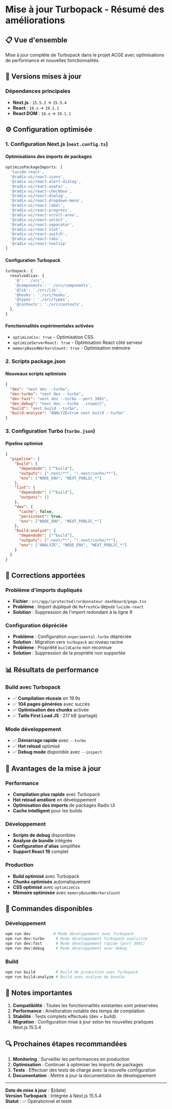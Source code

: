 # Mise à jour Turbopack - Résumé des améliorations

## 📋 Vue d'ensemble
Mise à jour complète de Turbopack dans le projet ACGE avec optimisations de performance et nouvelles fonctionnalités.

## 🚀 Versions mises à jour

### Dépendances principales
- **Next.js** : `15.5.2` → `15.5.4`
- **React** : `18.x` → `19.1.1`
- **React DOM** : `18.x` → `19.1.1`

## ⚙️ Configuration optimisée

### 1. Configuration Next.js (`next.config.ts`)

#### Optimisations des imports de packages
```typescript
optimizePackageImports: [
  'lucide-react', 
  '@radix-ui/react-icons',
  '@radix-ui/react-alert-dialog',
  '@radix-ui/react-avatar',
  '@radix-ui/react-checkbox',
  '@radix-ui/react-dialog',
  '@radix-ui/react-dropdown-menu',
  '@radix-ui/react-label',
  '@radix-ui/react-progress',
  '@radix-ui/react-scroll-area',
  '@radix-ui/react-select',
  '@radix-ui/react-separator',
  '@radix-ui/react-slot',
  '@radix-ui/react-switch',
  '@radix-ui/react-tabs',
  '@radix-ui/react-tooltip'
]
```

#### Configuration Turbopack
```typescript
turbopack: {
  resolveAlias: {
    '@': './src',
    '@components': './src/components',
    '@lib': './src/lib',
    '@hooks': './src/hooks',
    '@types': './src/types',
    '@contexts': './src/contexts',
  },
}
```

#### Fonctionnalités expérimentales activées
- `optimizeCss: true` - Optimisation CSS
- `optimizeServerReact: true` - Optimisation React côté serveur
- `memoryBasedWorkersCount: true` - Optimisation mémoire

### 2. Scripts package.json

#### Nouveaux scripts optimisés
```json
{
  "dev": "next dev --turbo",
  "dev:turbo": "next dev --turbo",
  "dev:fast": "next dev --turbo --port 3001",
  "dev:debug": "next dev --turbo --inspect",
  "build": "next build --turbo",
  "build:analyze": "ANALYZE=true next build --turbo"
}
```

### 3. Configuration Turbo (`turbo.json`)

#### Pipeline optimisé
```json
{
  "pipeline": {
    "build": {
      "dependsOn": ["^build"],
      "outputs": [".next/**", "!.next/cache/**"],
      "env": ["NODE_ENV", "NEXT_PUBLIC_*"]
    },
    "lint": {
      "dependsOn": ["^build"],
      "outputs": []
    },
    "dev": {
      "cache": false,
      "persistent": true,
      "env": ["NODE_ENV", "NEXT_PUBLIC_*"]
    },
    "build:analyze": {
      "dependsOn": ["^build"],
      "outputs": [".next/**", "!.next/cache/**"],
      "env": ["ANALYZE", "NODE_ENV", "NEXT_PUBLIC_*"]
    }
  }
}
```

## 🔧 Corrections apportées

### Problème d'imports dupliqués
- **Fichier** : `src/app/(protected)/ordonnateur-dashboard/page.tsx`
- **Problème** : Import dupliqué de `RefreshCw` depuis `lucide-react`
- **Solution** : Suppression de l'import redondant à la ligne 9

### Configuration dépréciée
- **Problème** : Configuration `experimental.turbo` dépréciée
- **Solution** : Migration vers `turbopack` au niveau racine
- **Problème** : Propriété `buildCache` non reconnue
- **Solution** : Suppression de la propriété non supportée

## 📊 Résultats de performance

### Build avec Turbopack
- ✅ **Compilation réussie** en 19.9s
- ✅ **104 pages générées** avec succès
- ✅ **Optimisation des chunks** activée
- ✅ **Taille First Load JS** : 217 kB (partagé)

### Mode développement
- ✅ **Démarrage rapide** avec `--turbo`
- ✅ **Hot reload** optimisé
- ✅ **Debug mode** disponible avec `--inspect`

## 🎯 Avantages de la mise à jour

### Performance
- **Compilation plus rapide** avec Turbopack
- **Hot reload amélioré** en développement
- **Optimisation des imports** de packages Radix UI
- **Cache intelligent** pour les builds

### Développement
- **Scripts de debug** disponibles
- **Analyse de bundle** intégrée
- **Configuration d'alias** simplifiée
- **Support React 19** complet

### Production
- **Build optimisé** avec Turbopack
- **Chunks optimisés** automatiquement
- **CSS optimisé** avec `optimizeCss`
- **Mémoire optimisée** avec `memoryBasedWorkersCount`

## 🚀 Commandes disponibles

### Développement
```bash
npm run dev          # Mode développement avec Turbopack
npm run dev:turbo     # Mode développement Turbopack explicite
npm run dev:fast      # Mode développement rapide (port 3001)
npm run dev:debug     # Mode développement avec debug
```

### Build
```bash
npm run build         # Build de production avec Turbopack
npm run build:analyze # Build avec analyse de bundle
```

## 📝 Notes importantes

1. **Compatibilité** : Toutes les fonctionnalités existantes sont préservées
2. **Performance** : Amélioration notable des temps de compilation
3. **Stabilité** : Tests complets effectués (dev + build)
4. **Migration** : Configuration mise à jour selon les nouvelles pratiques Next.js 15.5.4

## 🔍 Prochaines étapes recommandées

1. **Monitoring** : Surveiller les performances en production
2. **Optimisation** : Continuer à optimiser les imports de packages
3. **Tests** : Effectuer des tests de charge avec la nouvelle configuration
4. **Documentation** : Mettre à jour la documentation de développement

---

**Date de mise à jour** : $(date)  
**Version Turbopack** : Intégrée à Next.js 15.5.4  
**Statut** : ✅ Opérationnel et testé
